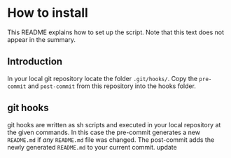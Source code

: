# How to install

This README explains how to set up the script. Note that this text does not appear in the summary.

## Introduction

In your local git repository locate the folder `.git/hooks/`. Copy the `pre-commit` and `post-commit` from this repository into the hooks folder.

## git hooks

git hooks are written as sh scripts and executed in your local repository at the given commands. In this case the pre-commit generates a new `README.md` if *any* `README.md` file was changed. The post-commit adds the newly generated `README.md` to your current commit. update